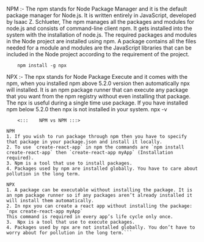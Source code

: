 NPM :-
The npm stands for Node Package Manager and it is the default package manager for Node.js. 
It is written entirely in JavaScript, developed by  Isaac Z. Schlueter,
The npm manages all the packages and modules for node.js and
 consists of command-line client npm.
It gets installed into the system with the installation of node.js.
The required packages and modules in the Node project are installed using npm.
A package contains all the files needed for a module and modules are the JavaScript libraries that can be included in the Node project according to the requirement of the project.

        npm install -g npx


NPX :-
The npx stands for Node Package Execute and it comes with the npm, when you installed npm above 5.2.0 version then automatically npx will installed. It is an npm package runner that can execute any package that you want from the npm registry without even installing that package. The npx is useful during a single time use package. If you have installed npm below 5.2.0 then npx is not installed in your system.
            npx -v


        <:::    NPM vs NPM :::>
```
NPM
1. If you wish to run package through npm then you have to specify that package in your package.json and install it locally.
2. To use `create-react-app` in npm the commands are `npm install create-react-app` then `create-react-app myApp` (Installation required).
3. Npm is a tool that use to install packages.
4. Packages used by npm are installed globally. You have to care about pollution in the long term.

NPX
1. A package can be executable without installing the package. It is an npm package runner so if any packages aren’t already installed it will install them automatically.
2. In npx you can create a react app without installing the package:
`npx create-react-app myApp`
This command is required in every app’s life cycle only once.
3.  Npx is a tool that use to execute packages.
4. Packages used by npx are not installed globally. You don’t have to worry about for pollution in the long term.```
